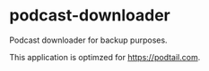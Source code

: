 # podcast-downloader
Podcast downloader for backup purposes.

This application is optimzed for https://podtail.com.


